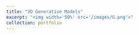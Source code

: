 ```yaml
---
title: "3D Generative Models"
excerpt: "<img width='50%' src='/images/G.png'>"
collection: portfolio
---
```



